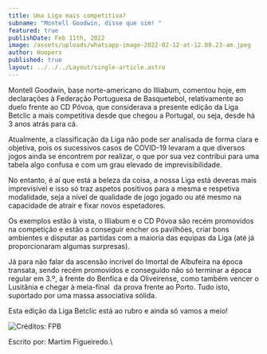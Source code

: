 ```yaml
---
title: Uma Liga mais competitiva?
subname: "Montell Goodwin, disse que sim! "
featured: true
publishDate: Feb 11th, 2022
image: /assets/uploads/whatsapp-image-2022-02-12-at-12.00.23-am.jpeg
author: Hoopers
published: true
layout: ../../../Layout/single-article.astro
---
```


<!--StartFragment-->

Montell Goodwin, base norte-americano do Illiabum, comentou hoje, em declarações à Federação Portuguesa de Basquetebol, relativamente ao duelo frente ao CD Póvoa, que considerava a presente edição da Liga Betclic a mais competitiva desde que chegou a Portugal, ou seja, desde há 3 anos atrás para cá.

Atualmente, a classificação da Liga não pode ser analisada de forma clara e objetiva, pois os sucessivos casos de COVID-19 levaram a que diversos jogos ainda se encontrem por realizar, o que por sua vez contribui para uma tabela algo confusa e com um grau elevado de imprevisibilidade.

No entanto, é aí que está a beleza da coisa, a nossa Liga está deveras mais imprevisível e isso só traz aspetos positivos para a mesma e respetiva modalidade, seja a nível de qualidade de jogo jogado ou até mesmo na capacidade de atrair e fixar novos espetadores.

Os exemplos estão à vista, o Illiabum e o CD Póvoa são recém promovidos na competição e estão a conseguir encher os pavilhões, criar bons ambientes e disputar as partidas com a maioria das equipas da Liga (até já proporcionaram algumas surpresas).

Já para não falar da ascensão incrível do Imortal de Albufeira na época transata, sendo recém promovidos e conseguido não só terminar a época regular em 3.º, à frente do Benfica e da Oliveirense, como também vencer o Lusitânia e chegar à meia-final  da prova frente ao Porto. Tudo isto, suportado por uma massa associativa sólida.

Esta edição da Liga Betclic está ao rubro e ainda só vamos a meio!

![](/assets/uploads/whatsapp-image-2022-02-12-at-12.00.23-am.jpeg "Créditos: FPB")

Escrito por: Martim Figueiredo.\

<!--EndFragment-->
